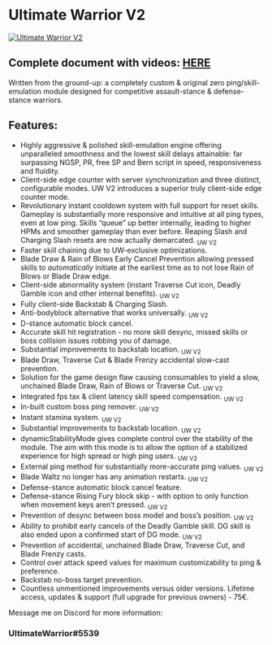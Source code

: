 # Ultimate Warrior V2



[![Ultimate Warrior V2](https://imgur.com/kfoDsvJ.jpg)](https://www.youtube.com/watch?v=j8vGuopMvkI)


## Complete document with videos: [HERE](https://docs.google.com/document/d/1ktfX6An-xUjT4D0ustEPViHU3fJAXg51M-9BJBs2xVI)


Written from the ground-up: a completely custom & original zero ping/skill-emulation module designed for competitive assault-stance & defense-stance warriors.

## Features:
* Highly aggressive & polished skill-emulation engine offering unparalleled smoothness and the lowest skill delays attainable: far surpassing NGSP, PR, free SP and Bern script in speed, responsiveness and fluidity.
* Client-side edge counter with server synchronization and three distinct, configurable modes. UW V2 introduces a superior truly client-side edge counter mode.
* Revolutionary instant cooldown system with full support for reset skills. Gameplay is substantially more responsive and intuitive at all ping types, even at low ping. Skills “queue” up better internally, leading to higher HPMs and smoother gameplay than ever before. Reaping Slash and Charging Slash resets are now actually demarcated. <sub>UW V2</sub>
* Faster skill chaining due to UW-exclusive optimizations.
* Blade Draw & Rain of Blows Early Cancel Prevention allowing pressed skills to *automatically* initiate at the earliest time as to not lose Rain of Blows or Blade Draw edge.
* Client-side abnormality system (instant Traverse Cut icon, Deadly Gamble icon and other internal benefits). <sub>UW V2</sub>
* Fully client-side Backstab & Charging Slash.
* Anti-bodyblock alternative that works universally. <sub>UW V2</sub>
* D-stance automatic block cancel.
* Accurate skill hit registration - no more skill desync, missed skills or boss collision issues robbing you of damage.
* Substantial improvements to backstab location. <sub>UW V2</sub>
* Blade Draw, Traverse Cut & Blade Frenzy accidental slow-cast prevention.
* Solution for the game design flaw causing consumables to yield a slow, unchained Blade Draw, Rain of Blows or Traverse Cut. <sub>UW V2</sub>
* Integrated fps tax & client latency skill speed compensation. <sub>UW V2</sub>
* In-built custom boss ping remover. <sub>UW V2</sub>
* Instant stamina system. <sub>UW V2</sub>
* Substantial improvements to backstab location. <sub>UW V2</sub>
* dynamicStabilityMode gives complete control over the stability of the module. The aim with this mode is to allow the option of a stabilized experience for high spread or high ping users. <sub>UW V2</sub>
* External ping method for substantially more-accurate ping values. <sub>UW V2</sub>
* Blade Waltz no longer has any animation restarts. <sub>UW V2</sub>
* Defense-stance automatic block cancel feature.
* Defense-stance Rising Fury block skip - with option to only function when movement keys aren’t pressed. <sub>UW V2</sub>
* Prevention of desync between boss model and boss’s position. <sub>UW V2</sub>
* Ability to prohibit early cancels of the Deadly Gamble skill. DG skill is also ended upon a confirmed start of DG mode. <sub>UW V2</sub>
* Prevention of accidental, unchained Blade Draw, Traverse Cut, and Blade Frenzy casts.
* Control over attack speed values for maximum customizability to ping & preference.
* Backstab no-boss target prevention.
* Countless unmentioned improvements versus older versions.
Lifetime access, updates & support (full upgrade for previous owners) - 75€.

Message me on Discord for more information:

### UltimateWarrior#5539
